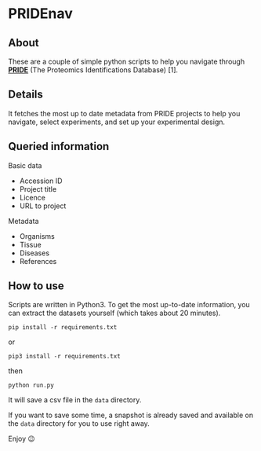# PRIDEnav

## About
These are a couple of simple python scripts to help you navigate through [**PRIDE**](https://www.ebi.ac.uk/pride/) (The Proteomics Identifications Database) [1].

## Details
It fetches the most up to date metadata from PRIDE projects to help you navigate, select experiments, and set up your experimental design.

## Queried information
Basic data
* Accession ID
* Project title
* Licence
* URL to project
    
Metadata
* Organisms
* Tissue
* Diseases
* References

## How to use
Scripts are written in Python3.
To get the most up-to-date information, you can extract the datasets yourself (which takes about 20 minutes).
```
pip install -r requirements.txt
```
or
```
pip3 install -r requirements.txt
```
then
```
python run.py
```
It will save a csv file in the ```data``` directory.

If you want to save some time, a snapshot is already saved and available on the ```data``` directory for you to use right away.

Enjoy :wink:
